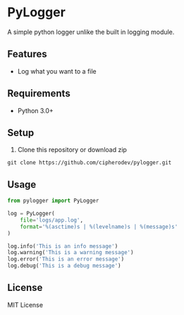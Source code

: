 
# PyLogger

A simple python logger unlike the built in logging module.

## Features

- Log what you want to a file

## Requirements

- Python 3.0+

## Setup

1. Clone this repository or download zip
```
git clone https://github.com/cipherodev/pylogger.git
```

## Usage

```python
from pylogger import PyLogger

log = PyLogger(
    file='logs/app.log',
    format='%(asctime)s | %(levelname)s | %(message)s'
)

log.info('This is an info message')
log.warning('This is a warning message')
log.error('This is an error message')
log.debug('This is a debug message')
```

## License

MIT License
